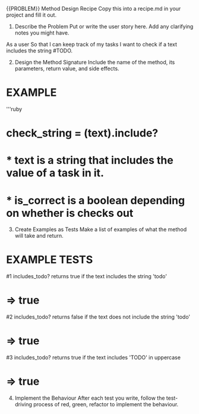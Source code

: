 {{PROBLEM}} Method Design Recipe
Copy this into a recipe.md in your project and fill it out.

1. Describe the Problem
Put or write the user story here. Add any clarifying notes you might have.

As a user
So that I can keep track of my tasks
I want to check if a text includes the string #TODO.


2. Design the Method Signature
Include the name of the method, its parameters, return value, and side effects.

# EXAMPLE
'''ruby
# check_string = (text).include?

# * text is a string that includes the value of a task in it.
# * is_correct is a boolean depending on whether is checks out

3. Create Examples as Tests
Make a list of examples of what the method will take and return.

# EXAMPLE TESTS

#1 
includes_todo?
returns true if the text includes the string 'todo'
# => true

#2
includes_todo?
returns false if the text does not include the string 'todo'
# => true

#3
includes_todo?
returns true if the text includes 'TODO' in uppercase
# => true

4. Implement the Behaviour
After each test you write, follow the test-driving process of red, green, refactor to implement the behaviour.
